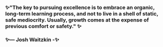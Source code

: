 
### ✨"The key to pursuing excellence is to embrace an organic, long-term learning process, and not to live in a shell of static, safe mediocrity. Usually, growth comes at the expense of previous comfort or safety." ✨</br>
### ✨— Josh Waitzkin -✨

<!-- ## 📫 ✨[Berhane](https://www.linkedin.com/in/berhane-beyene/)✨ -->
<!--
**Bbeyenene/Bbeyenene** is a ✨ _special_ ✨ repository because its `README.md` (this file) appears on your GitHub profile.

Here are some ideas to get you started:

- 🔭 I’m currently working on ...
- 🌱 I’m currently learning ...
- 👯 I’m looking to collaborate on ...
- 🤔 I’m looking for help with ...
- 💬 Ask me about ...
- 📫 How to reach me: ...
- 😄 Pronouns: ...
- ⚡ Fun fact: ...
-->
